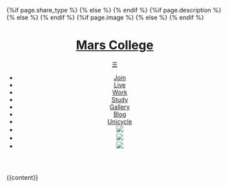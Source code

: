 <!DOCTYPE html>
<html lang="en">
	<head>
		<meta charset="utf-8">
        <meta name="viewport" content="width=device-width, initial-scale=1, user-scalable=yes">
		<title>{{page.title}}</title>
		<link rel="stylesheet" type="text/css" href="/css/style.css">
		<link rel="icon" href="/favicon.png">
	{%if page.share_type %} 
		<meta name="twitter:card" content="{{page.share_type}}" />
	{% else %}
		<meta name="twitter:card" content="summary" />
	{% endif %}
		<meta name="twitter:title" content="{{page.title}}" />
		<meta property="og:title" content="{{page.title}}">
	{%if page.description %} 
		<meta name="twitter:description" content="{{page.description}}" />
		<meta property="og:description" content="{{page.description}}" />
	{% else %}
		<meta name="twitter:description" content="Mars College is an educational program, R&D lab, and residential community dedicated to cultivating a low-cost, high-tech lifestyle." />
		<meta property="og:description" content="Mars College is an educational program, R&D lab, and residential community dedicated to cultivating a low-cost, high-tech lifestyle." />
	{% endif %}
	{%if page.image %} 
		<meta name="twitter:image" content="{{page.image}}" />
		<meta property="og:image" content="{{page.image}}" />
	{% else %}
		<meta name="twitter:image" content="https://mars.college/images/mars_logo-300x300.png" />
		<meta property="og:image" content="https://mars.college/images/mars_logo-300x300.png" />
	{% endif %}
	</head>
	<body>
		<header class="main_header">
			<h1><a href="/">Mars College</a></h1>
			<a class="hamburger" href="#">&#9776;</a>
			<nav class="main_nav">
				<ul>
					<li><a href="/join">Join</a></li>
					<li><a href="/live">Live</a></li>
					<li><a href="/work">Work</a></li>
					<li><a href="/study">Study</a></li>
					<li><a href="/gallery">Gallery</a></li>
					<li><a href="/blog">Blog</a></li>
					<li><a href="/euc">Unicycle</a></li>
					<li><a href="https://www.instagram.com/mars.college/"><img src="/images/instagram.png"></a></li>
					<li><a href="https://www.twitter.com/mars_college/"><img src="/images/twitter.png"></a></li>
					<li><a href="https://www.github.com/mars-college/"><img src="/images/github.png"></a></li>
				</ul>
			</nav>
		</header>
        {{content}}
		<script src="/js/navbar.js" type="text/javascript"></script>
    </body>
</html>
